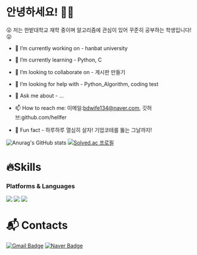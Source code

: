 # 안녕하세요! 👋👋



<p align="left">
😲 저는 한밭대학교 재학 중이며 알고리즘에 관심이 있어 꾸준히 공부하는 학생입니다! 😲
 
- 👻 I’m currently working on - hanbat university
 
- 💙 I’m currently learning - Python, C
  
- 🍁 I’m looking to collaborate on - 게시판 만들기
  
- 🤔 I’m looking for help with - Python_Algorithm, coding test
  
- 💬 Ask me about - ...
  
- 📫 How to reach me: 이메일:bdwife134@naver.com, 깃허브:github.com/hellfer
  
- 👀 Fun fact - 하루하루 열심히 살자! 기업코테를 뚫는 그날까지!
</p>

![Anurag's GitHub stats](https://github-readme-stats.vercel.app/api?username=hellfer&show_icons=true&theme=radical)    [![Solved.ac
프로필](http://mazassumnida.wtf/api/generate_badge?boj=bdwife)](https://solved.ac/bdwife) 

 # 🔥Skills
### Platforms & Languages
 <img src="https://img.shields.io/badge/Python-3776AB?style=squre&logo=python&logoColor=white"/>  <img src="https://img.shields.io/badge/C-A8B9CC?style=squre&logo=c&logoColor=white"/> <img src="https://img.shields.io/badge/github-181717?style=squre&logo=github&logoColor=white">

# :mailbox_with_mail: Contacts
[![Gmail Badge](https://img.shields.io/badge/Gmail-d14836?style=flat-square&logo=Gmail&logoColor=white&link=mailto:ljsmn123@gmail.com)](mailto:ljsmn123@gmail.com)
[![Naver Badge](https://img.shields.io/badge/Naver-03C75A?style=flat-square&logo=Naver&logoColor=white&link=mailto:bdwife134@naver.com)](mailto:bdwife134@naver.com)
